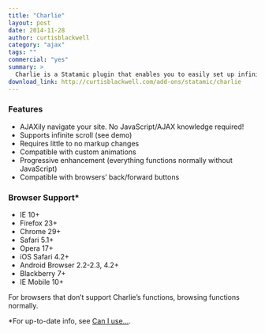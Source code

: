 ```yaml
---
title: "Charlie"
layout: post
date: 2014-11-28
author: curtisblackwell
category: "ajax"
tags: ""
commercial: "yes"
summary: >
  Charlie is a Statamic plugin that enables you to easily set up infinite scroll and create an AJAX navigable site with little to no markup changes.
download_link: http://curtisblackwell.com/add-ons/statamic/charlie
---
```


### Features
- AJAXily navigate your site. No JavaScript/AJAX knowledge required!
- Supports infinite scroll (see demo)
- Requires little to no markup changes
- Compatible with custom animations
- Progressive enhancement (everything functions normally without JavaScript)
- Compatible with browsers’ back/forward buttons

### Browser Support*
- IE 10+
- Firefox 23+
- Chrome 29+
- Safari 5.1+
- Opera 17+
- iOS Safari 4.2+
- Android Browser 2.2-2.3, 4.2+
- Blackberry 7+
- IE Mobile 10+

For browsers that don’t support Charlie’s functions, browsing functions normally.

*For up-to-date info, see [Can I use…](http://caniuse.com/#search=history.pushstate).
